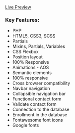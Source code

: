 <a href="https://autoskolauros.rs/">Live Preview</a> 

### Key Features:
- PHP
- HTML5, CSS3, SCSS
- Partials
- Mixins, Partials, Variables
- CSS Flexbox
- Position layout
- 100% Responsive
- Animations - AOS
- Semantic elements
- 100% responsive
- Cross browser compatibility
- Navbar navigation
- Collapsible navigation bar
- Functional contact form
- Validate contact form
- Connection to the database
- Enrollment in the database
- Fontawesome font icons
- Google fonts

